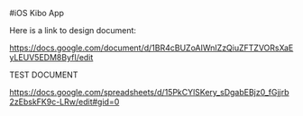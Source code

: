 #iOS Kibo App

Here is a link to design document:

https://docs.google.com/document/d/1BR4cBUZoAIWnIZzQiuZFTZVORsXaEyLEUV5EDM8ByfI/edit


TEST DOCUMENT

https://docs.google.com/spreadsheets/d/15PkCYlSKery_sDgabEBjz0_fGjjrb2zEbskFK9c-LRw/edit#gid=0